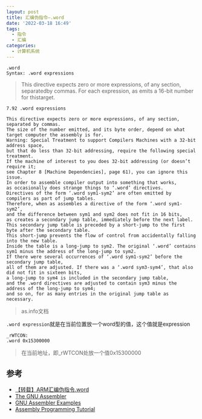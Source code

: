 ```yaml
---
layout: post
title: 汇编伪指令—.word
date: '2022-03-18 16:49'
tags:
  - 指令
  - 汇编
categories:
  - 计算机系统
---
```


```
.word
Syntax: .word expressions
```
> This directive expects zero or more expressions, of any section, separatedby commas. For each expression, as emits a 16-bit number for thistarget.

<!--more-->

```
7.92 .word expressions

This directive expects zero or more expressions, of any section, separated by commas.
The size of the number emitted, and its byte order, depend on what target computer the assembly is for.
Warning: Special Treatment to support Compilers Machines with a 32-bit address space,
but that do less than 32-bit addressing, require the following special treatment.
If the machine of interest to you does 32-bit addressing (or doesn’t require it;
see Chapter 8 [Machine Dependencies], page 61), you can ignore this issue.
In order to assemble compiler output into something that works,
as occasionally does strange things to ‘.word’ directives.
Directives of the form ‘.word sym1-sym2’ are often emitted by compilers as part of jump tables.
Therefore, when as assembles a directive of the form ‘.word sym1-sym2’,
and the difference between sym1 and sym2 does not fit in 16 bits,
as creates a secondary jump table, immediately before the next label.
This secondary jump table is preceded by a short-jump to the first byte after the secondary table.
This short-jump prevents the flow of control from accidentally falling into the new table.
Inside the table is a long-jump to sym2. The original ‘.word’ contains sym1 minus the address of the long-jump to sym2.
If there were several occurrences of ‘.word sym1-sym2’ before the secondary jump table,
all of them are adjusted. If there was a ‘.word sym3-sym4’, that also did not fit in sixteen bits,
a long-jump to sym4 is included in the secondary jump table,
and the .word directives are adjusted to contain sym3 minus the address of the long-jump to sym4;
and so on, for as many entries in the original jump table as necessary.
```
> as.info文档


`.word expression`就是在当前位置放一个word型的值，这个值就是expression

```
_rWTCON:
.word 0x15300000
```
> 在当前地址，即_rWTCON处放一个值0x15300000




## 参考

- [【转载】ARM汇编伪指令.word](https://blog.csdn.net/qq_33396481/article/details/78953583)
- [The GNU Assembler](http://tigcc.ticalc.org/doc/gnuasm.html#SEC49)
- [GNU Assembler Examples](https://cs.lmu.edu/~ray/notes/gasexamples/)
- [Assembly Programming Tutorial](https://www.tutorialspoint.com/assembly_programming/assembly_tutorial.pdf)
